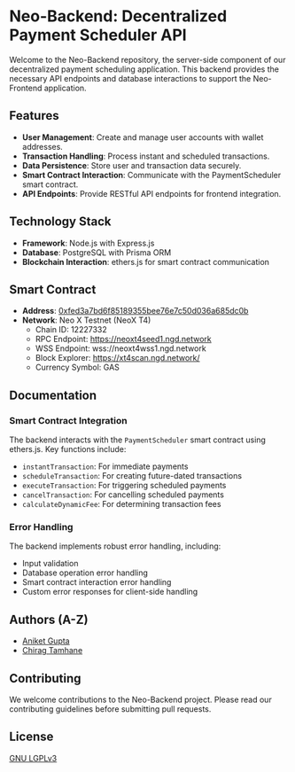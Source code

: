 # Neo-Backend: Decentralized Payment Scheduler API

Welcome to the Neo-Backend repository, the server-side component of our decentralized payment scheduling application. This backend provides the necessary API endpoints and database interactions to support the Neo-Frontend application.

## Features

- **User Management**: Create and manage user accounts with wallet addresses.
- **Transaction Handling**: Process instant and scheduled transactions.
- **Data Persistence**: Store user and transaction data securely.
- **Smart Contract Interaction**: Communicate with the PaymentScheduler smart contract.
- **API Endpoints**: Provide RESTful API endpoints for frontend integration.

## Technology Stack

- **Framework**: Node.js with Express.js
- **Database**: PostgreSQL with Prisma ORM
- **Blockchain Interaction**: ethers.js for smart contract communication

## Smart Contract

- **Address**: [0xfed3a7bd6f85189355bee76e7c50d036a685dc0b](https://xt4scan.ngd.network/address/0xfed3a7bd6f85189355bee76e7c50d036a685dc0b)
- **Network**: Neo X Testnet (NeoX T4)
  - Chain ID: 12227332
  - RPC Endpoint: https://neoxt4seed1.ngd.network
  - WSS Endpoint: wss://neoxt4wss1.ngd.network
  - Block Explorer: https://xt4scan.ngd.network/
  - Currency Symbol: GAS

## Documentation
### Smart Contract Integration

The backend interacts with the `PaymentScheduler` smart contract using ethers.js. Key functions include:

- `instantTransaction`: For immediate payments
- `scheduleTransaction`: For creating future-dated transactions
- `executeTransaction`: For triggering scheduled payments
- `cancelTransaction`: For cancelling scheduled payments
- `calculateDynamicFee`: For determining transaction fees

### Error Handling

The backend implements robust error handling, including:

- Input validation
- Database operation error handling
- Smart contract interaction error handling
- Custom error responses for client-side handling

## Authors (A-Z)

- [Aniket Gupta](https://github.com/Firefly176)
- [Chirag Tamhane](https://github.com/Chirag175)

## Contributing

We welcome contributions to the Neo-Backend project. Please read our contributing guidelines before submitting pull requests.

## License

[GNU LGPLv3](https://choosealicense.com/licenses/lgpl-3.0/)
